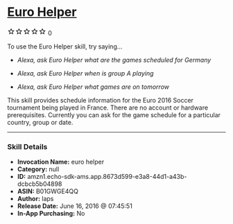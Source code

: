 # [Euro Helper](http://alexa.amazon.com/#skills/amzn1.echo-sdk-ams.app.8673d599-e3a8-44d1-a43b-dcbcb5b04898)
![0 stars](../../images/ic_star_border_black_18dp_1x.png)![0 stars](../../images/ic_star_border_black_18dp_1x.png)![0 stars](../../images/ic_star_border_black_18dp_1x.png)![0 stars](../../images/ic_star_border_black_18dp_1x.png)![0 stars](../../images/ic_star_border_black_18dp_1x.png) 0

To use the Euro Helper skill, try saying...

* *Alexa, ask Euro Helper what are the games scheduled for Germany*

* *Alexa, ask Euro Helper when is group A playing*

* *Alexa, ask Euro Helper what games are on tomorrow*

This skill provides schedule information for the Euro 2016 Soccer tournament being played in France.
There are no account or hardware prerequisites. 
Currently you can ask for the game schedule for a particular country, group or date.

***

### Skill Details

* **Invocation Name:** euro helper
* **Category:** null
* **ID:** amzn1.echo-sdk-ams.app.8673d599-e3a8-44d1-a43b-dcbcb5b04898
* **ASIN:** B01GWGE4QQ
* **Author:** laps
* **Release Date:** June 16, 2016 @ 07:45:51
* **In-App Purchasing:** No

